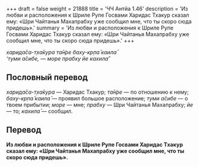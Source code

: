 +++
draft = false
weight = 21888
title = 'ЧЧ Антйа 1.46'
description = 'Из любви и расположения к Шриле Рупе Госвами Харидас Тхакур сказал ему: «Шри Чайтанья Махапрабху уже сообщил мне, что ты скоро сюда придешь».'
summary = 'Из любви и расположения к Шриле Рупе Госвами Харидас Тхакур сказал ему: «Шри Чайтанья Махапрабху уже сообщил мне, что ты скоро сюда придешь».'
+++

_харида̄са-т̣ха̄кура та̄н̇ре баху-кр̣па̄ каила̄  
‘туми а̄сибе, — море прабху йе кахила̄’_

## Пословный перевод

_харида̄са_\-_т̣ха̄кура_ — Харидас Тхакур; _та̄н̇ре_ — по отношению к нему; _баху_\-_кр̣па̄_ _каила̄_ — проявил большое расположение; _туми_ _а̄сибе_ — о твоем прибытии; _море_ — мне; _прабху_ — Шри Чайтанья Махапрабху; _йе_ — то; _кахила̄_ — сообщил.

## Перевод

**Из любви и расположения к Шриле Рупе Госвами Харидас Тхакур сказал ему: «Шри Чайтанья Махапрабху уже сообщил мне, что ты скоро сюда придешь».**
